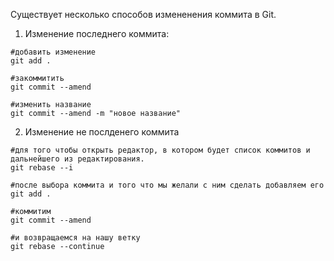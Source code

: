 Существует несколько способов измененения коммита в Git.  
1. Изменение последнего коммита:
```
#добавить изменение
git add .

#закоммитить
git commit --amend 

#изменить название
git commit --amend -m "новое название"
```
2. Изменение не послденего коммита
```
#для того чтобы открыть редактор, в котором будет список коммитов и дальнейшего из редактирования.
git rebase --i

#после выбора коммита и того что мы желали с ним сделать добавляем его
git add .

#коммитим 
git commit --amend

#и возвращаемся на нашу ветку
git rebase --continue
``` 

